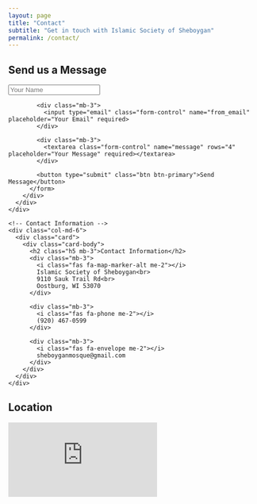 ```yaml
---
layout: page
title: "Contact"
subtitle: "Get in touch with Islamic Society of Sheboygan"
permalink: /contact/
---
```


<!-- Add EmailJS script -->
<script src="https://cdn.jsdelivr.net/npm/@emailjs/browser@3/dist/email.min.js"></script>
<script>
  (function() {
    emailjs.init("X4HQo9D8QodjcS4JQ"); // Replace with your EmailJS public key
  })();
</script>

<div class="container py-4">
  <div class="row">
    <!-- Contact Form -->
    <div class="col-md-6 mb-4">
      <div class="card">
        <div class="card-body">
          <h2 class="h5 mb-3">Send us a Message</h2>
          <form id="contact-form">
            <div class="mb-3">
              <input type="text" class="form-control" name="from_name" placeholder="Your Name" required>
            </div>
            
            <div class="mb-3">
              <input type="email" class="form-control" name="from_email" placeholder="Your Email" required>
            </div>
            
            <div class="mb-3">
              <textarea class="form-control" name="message" rows="4" placeholder="Your Message" required></textarea>
            </div>
            
            <button type="submit" class="btn btn-primary">Send Message</button>
          </form>
        </div>
      </div>
    </div>

    <!-- Contact Information -->
    <div class="col-md-6">
      <div class="card">
        <div class="card-body">
          <h2 class="h5 mb-3">Contact Information</h2>
          <div class="mb-3">
            <i class="fas fa-map-marker-alt me-2"></i>
            Islamic Society of Sheboygan<br>
            9110 Sauk Trail Rd<br>
            Oostburg, WI 53070
          </div>
          
          <div class="mb-3">
            <i class="fas fa-phone me-2"></i>
            (920) 467-0599
          </div>
          
          <div class="mb-3">
            <i class="fas fa-envelope me-2"></i>
            sheboyganmosque@gmail.com
          </div>
        </div>
      </div>
    </div>
  </div>

  <!-- Map -->
  <div class="row mt-4">
    <div class="col-12">
      <div class="card">
        <div class="card-body">
          <h2 class="h5 mb-3">Location</h2>
          <div class="ratio ratio-16x9">
            <iframe src="https://www.google.com/maps/embed?pb=!1m18!1m12!1m3!1d3082.6627109701258!2d-87.77461802382366!3d43.644490171102554!2m3!1f0!2f0!3f0!3m2!1i1024!2i768!4f13.1!3m3!1m2!1s0x8804a49cb675a77f%3A0xaa465b2014abf05a!2sIslamic%20Society%20of%20Sheboygan!5e1!3m2!1sen!2sus!4v1743903845870!5m2!1sen!2sus" style="border:0;" allowfullscreen="" loading="lazy" referrerpolicy="no-referrer-when-downgrade"></iframe>
          </div>
        </div>
      </div>
    </div>
  </div>
</div>

<script>
document.getElementById('contact-form').addEventListener('submit', function(event) {
  event.preventDefault();
  
  // Get form data
  const formData = {
    from_name: this.from_name.value,
    from_email: this.from_email.value,
    message: this.message.value,
    to_email: 'sheboyganmosque@gmail.com' // Your recipient email
  };

  // Send email using EmailJS
  emailjs.send('service_ubvg252', 'template_8t8tr7z', formData)
    .then(function(response) {
      alert('Thank you for your message. We will get back to you soon.');
      this.reset();
    }, function(error) {
      alert('Sorry, there was an error sending your message. Please try again later.');
      console.error('EmailJS Error:', error);
    });
});
</script>
